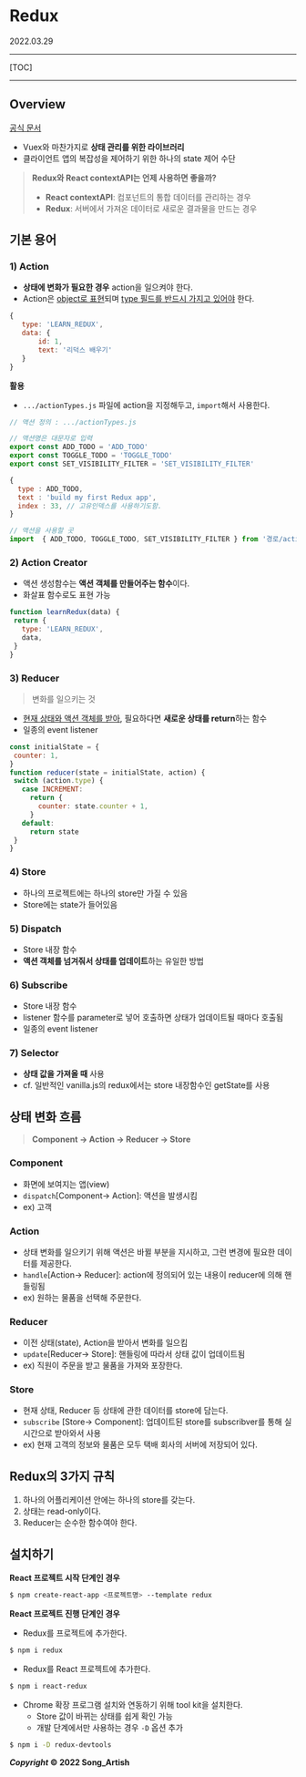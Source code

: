 # Redux

2022.03.29

---

[TOC]

---



## Overview

[공식 문서](https://redux.js.org/introduction/getting-started)

- Vuex와 마찬가지로 **상태 관리를 위한 라이브러리**
- 클라이언트 앱의 복잡성을 제어하기 위한 하나의 state 제어 수단

> **Redux와 React contextAPI는 언제 사용하면 좋을까?**
>
> - **React contextAPI**: 컴포넌트의 통합 데이터를 관리하는 경우
> - **Redux**: 서버에서 가져온 데이터로 새로운 결과물을 만드는 경우



## 기본 용어

### 1) Action

- **상태에 변화가 필요한 경우** action을 일으켜야 한다.
- Action은 <u>object로 표현</u>되며 <u>type 필드를 반드시 가지고 있어야</u> 한다.

```javascript
{
   type: 'LEARN_REDUX',
   data: {
       id: 1,
       text: '리덕스 배우기'
   }
}
```

**활용**

- `.../actionTypes.js` 파일에 action을 지정해두고, `import`해서 사용한다.

```javascript
// 액션 정의 : .../actionTypes.js 

// 액션명은 대문자로 입력
export const ADD_TODO = 'ADD_TODO'
export const TOGGLE_TODO = 'TOGGLE_TODO'
export const SET_VISIBILITY_FILTER = 'SET_VISIBILITY_FILTER'

{
  type : ADD_TODO,
  text : 'build my first Redux app',
  index : 33, // 고유인덱스를 사용하기도함.
}
```

```javascript
// 액션을 사용할 곳
import  { ADD_TODO, TOGGLE_TODO, SET_VISIBILITY_FILTER } from '경로/actionTypes'
```

### 2) Action Creator

- 액션 생성함수는 **액션 객체를 만들어주는 함수**이다.
- 화살표 함수로도 표현 가능

```javascript
function learnRedux(data) {
 return {
   type: 'LEARN_REDUX',
   data,
 }
}
```

### 3) Reducer

> 변화를 일으키는 것

- <u>현재 상태와 액션 객체를 받아</u>, 필요하다면 **새로운 상태를 return**하는 함수
- 일종의 event listener

```javascript
const initialState = {
 counter: 1,
}
function reducer(state = initialState, action) {
 switch (action.type) {
   case INCREMENT:
     return {
       counter: state.counter + 1,
     }
   default:
     return state
 }
}
```

### 4) Store

- 하나의 프로젝트에는 하나의 store만 가질 수 있음
- Store에는 state가 들어있음

### 5) Dispatch

- Store 내장 함수
- **액션 객체를 넘겨줘서 상태를 업데이트**하는 유일한 방법

### 6) Subscribe

- Store 내장 함수
- listener 함수를 parameter로 넣어 호출하면 상태가 업데이트될 때마다 호출됨
- 일종의 event listener

### 7) Selector

- **상태 값을 가져올 때** 사용
- cf. 일반적인 vanilla.js의 redux에서는 store 내장함수인 getState를 사용



## 상태 변화 흐름

> **Component -> Action -> Reducer -> Store**

### Component

- 화면에 보여지는 앱(view)
- `dispatch`[Component-> Action]: 액션을 발생시킴
- ex) 고객

### Action

- 상태 변화를 일으키기 위해 액션은 바뀔 부분을 지시하고, 그런 변경에 필요한 데이터를 제공한다.
- `handle`[Action-> Reducer]: action에 정의되어 있는 내용이 reducer에 의해 핸들링됨
- ex) 원하는 물품을 선택해 주문한다.

### Reducer

- 이전 상태(state), Action을 받아서 변화를 일으킴
- `update`[Reducer-> Store]: 핸들링에 따라서 상태 값이 업데이트됨
- ex) 직원이 주문을 받고 물품을 가져와 포장한다.

### Store

- 현재 상태, Reducer 등 상태에 관한 데이터를 store에 담는다.
- `subscribe` [Store-> Component]: 업데이트된 store를 subscribver를 통해 실시간으로 받아와서 사용
- ex) 현재 고객의 정보와 물품은 모두 택배 회사의 서버에 저장되어 있다.



## Redux의 3가지 규칙

1. 하나의 어플리케이션 안에는 하나의 store를 갖는다.
2. 상태는 read-only이다.
3. Reducer는 순수한 함수여야 한다.



## 설치하기

**React 프로젝트 시작 단계인 경우**

```bash
$ npm create-react-app <프로젝트명> --template redux
```

**React 프로젝트 진행 단계인 경우**

- Redux를 프로젝트에 추가한다.

```bash
$ npm i redux
```

- Redux를 React 프로젝트에 추가한다.

```bash
$ npm i react-redux
```

- Chrome 확장 프로그램 설치와 연동하기 위해 tool kit을 설치한다.
  - Store 값이 바뀌는 상태를 쉽게 확인 가능
  - 개발 단계에서만 사용하는 경우 `-D` 옵션 추가

```bash
$ npm i -D redux-devtools
```



***Copyright* © 2022 Song_Artish**